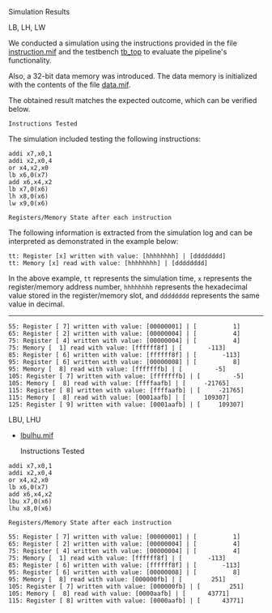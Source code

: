   Simulation Results

   LB, LH, LW

We conducted a simulation using the instructions provided in the file [instruction.mif](instruction.mif) and the testbench [tb_top](/verif/tb_top.sv) to evaluate the pipeline's functionality.

Also, a 32-bit data memory was introduced. The data memory is initialized with the contents of the file [data.mif](data.mif).

The obtained result matches the expected outcome, which can be verified below.

    Instructions Tested

The simulation included testing the following instructions:

```assembly
addi x7,x0,1
addi x2,x0,4
or x4,x2,x0
lb x6,0(x7)
add x6,x4,x2
lb x7,0(x6)
lh x8,0(x6)
lw x9,0(x6)
```

    Registers/Memory State after each instruction

The following information is extracted from the simulation log and can be interpreted as demonstrated in the example below:

```shell
tt: Register [x] written with value: [hhhhhhhh] | [dddddddd]
tt: Memory [x] read with value: [hhhhhhhh] | [dddddddd]
```

In the above example, `tt` represents the simulation time, `x` represents the register/memory address number, `hhhhhhhh` represents the hexadecimal value stored in the register/memory slot, and `dddddddd` represents the same value in decimal.

---

```shell
55: Register [ 7] written with value: [00000001] | [          1]
65: Register [ 2] written with value: [00000004] | [          4]
75: Register [ 4] written with value: [00000004] | [          4]
75: Memory [  1] read with value: [ffffff8f] | [       -113]
85: Register [ 6] written with value: [ffffff8f] | [       -113]
95: Register [ 6] written with value: [00000008] | [          8]
95: Memory [  8] read with value: [fffffffb] | [         -5]
105: Register [ 7] written with value: [fffffffb] | [         -5]
105: Memory [  8] read with value: [ffffaafb] | [     -21765]
115: Register [ 8] written with value: [ffffaafb] | [     -21765]
115: Memory [  8] read with value: [0001aafb] | [     109307]
125: Register [ 9] written with value: [0001aafb] | [     109307]
```

   LBU, LHU
- [lbulhu.mif](lbulhu.mif)

    Instructions Tested

```assembly
addi x7,x0,1
addi x2,x0,4
or x4,x2,x0
lb x6,0(x7)
add x6,x4,x2
lbu x7,0(x6)
lhu x8,0(x6)
```

    Registers/Memory State after each instruction

```shell
55: Register [ 7] written with value: [00000001] | [          1]
65: Register [ 2] written with value: [00000004] | [          4]
75: Register [ 4] written with value: [00000004] | [          4]
75: Memory [  1] read with value: [ffffff8f] | [       -113]
85: Register [ 6] written with value: [ffffff8f] | [       -113]
95: Register [ 6] written with value: [00000008] | [          8]
95: Memory [  8] read with value: [000000fb] | [        251]
105: Register [ 7] written with value: [000000fb] | [        251]
105: Memory [  8] read with value: [0000aafb] | [      43771]
115: Register [ 8] written with value: [0000aafb] | [      43771]
```
